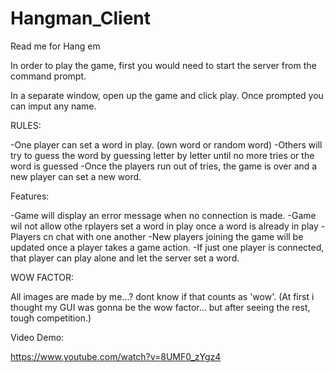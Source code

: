 # Hangman_Client
Read me for Hang em

In order to play the game, first you would need to start the server from the command prompt.

In a separate window, open up the game and click play.
Once prompted you can imput any name.

RULES:

-One player can set a word in play. (own word or random word)
-Others will try to guess the word by guessing letter by letter until no more tries or the word is guessed
-Once the players run out of tries, the game is over and a new player can set a new word.

Features:

-Game will display an error message when no connection is made. 
-Game wil not allow othe rplayers set a word in play once a word is already in play
-Players cn chat with one another
-New players joining the game will be updated once a player takes a game action.
-If just one player is connected, that player can play alone and let the server set a word.

WOW FACTOR:

All images are made by me...? dont know if that counts as 'wow'.
(At first i thought my GUI was gonna be the wow factor... but after seeing the rest, tough competition.)

Video Demo:

https://www.youtube.com/watch?v=8UMF0_zYgz4

